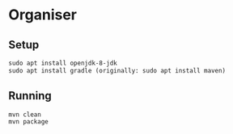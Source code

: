 # Organiser

## Setup
```txt
sudo apt install openjdk-8-jdk
sudo apt install gradle (originally: sudo apt install maven)
```

## Running
```txt
mvn clean
mvn package
```

